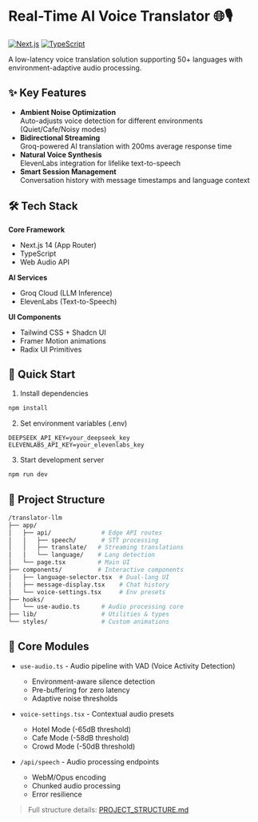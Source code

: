 # Real-Time AI Voice Translator 🌐🎙️

[![Next.js](https://img.shields.io/badge/Next.js-14.2.3-black?style=flat&logo=next.js)](https://nextjs.org/)
[![TypeScript](https://img.shields.io/badge/TypeScript-5.0-blue?style=flat&logo=typescript)](https://www.typescriptlang.org/)

A low-latency voice translation solution supporting 50+ languages with environment-adaptive audio processing.

## ✨ Key Features
- **Ambient Noise Optimization**  
  Auto-adjusts voice detection for different environments (Quiet/Cafe/Noisy modes)
- **Bidirectional Streaming**  
  Groq-powered AI translation with 200ms average response time
- **Natural Voice Synthesis**  
  ElevenLabs integration for lifelike text-to-speech
- **Smart Session Management**  
  Conversation history with message timestamps and language context

## 🛠 Tech Stack
**Core Framework**  
- Next.js 14 (App Router)  
- TypeScript  
- Web Audio API  

**AI Services**  
- Groq Cloud (LLM Inference)  
- ElevenLabs (Text-to-Speech)  

**UI Components**  
- Tailwind CSS + Shadcn UI  
- Framer Motion animations  
- Radix UI Primitives  

## 🚀 Quick Start
1. Install dependencies
```bash
npm install
```

2. Set environment variables (.env)
```env
DEEPSEEK_API_KEY=your_deepseek_key
ELEVENLABS_API_KEY=your_elevenlabs_key
```

3. Start development server
```bash
npm run dev
```

## 📂 Project Structure
```bash
/translator-llm
├── app/
│   ├── api/              # Edge API routes
│   │   ├── speech/       # STT processing
│   │   ├── translate/   # Streaming translations
│   │   └── language/    # Lang detection
│   └── page.tsx         # Main UI
├── components/          # Interactive components
│   ├── language-selector.tsx  # Dual-lang UI
│   ├── message-display.tsx    # Chat history
│   └── voice-settings.tsx     # Env presets
├── hooks/
│   └── use-audio.ts      # Audio processing core
├── lib/                  # Utilities & types
└── styles/               # Custom animations
```

## 🧠 Core Modules
- `use-audio.ts` - Audio pipeline with VAD (Voice Activity Detection)
  - Environment-aware silence detection
  - Pre-buffering for zero latency
  - Adaptive noise thresholds

- `voice-settings.tsx` - Contextual audio presets
  - Hotel Mode (-65dB threshold)
  - Cafe Mode (-58dB threshold) 
  - Crowd Mode (-50dB threshold)

- `/api/speech` - Audio processing endpoints
  - WebM/Opus encoding
  - Chunked audio processing
  - Error resilience

> Full structure details: [PROJECT_STRUCTURE.md](instructions/instruction.md)
